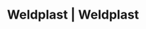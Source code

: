 ---
Link: "file:/Users/vinayakpatel/Downloads/www.weldplast.cz/eshop_products_compare/add/eshop-products-variant207"
product_name: "null"
product_id: "null"
title: "Weldplast | Weldplast"
product_desc: ""
product_specs: ""
product_downloads: ""
href: ""
accessories: ""
similar_products: ""
---